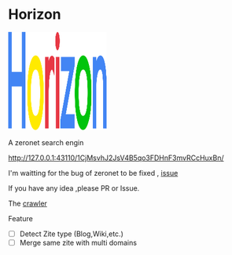 # Horizon


<img width=200 height=200 src="logo.svg" >

A zeronet search engin

http://127.0.0.1:43110/1CjMsvhJ2JsV4B5qo3FDHnF3mvRCcHuxBn/

I'm waitting for the bug of zeronet to be fixed , [issue](https://github.com/HelloZeroNet/ZeroNet/issues/1546)


If you have any idea ,please PR or Issue. 


The [crawler](https://github.com/blurHY/ZeronetSpider)

Feature

- [ ] Detect Zite type (Blog,Wiki,etc.)
- [ ] Merge same zite with multi domains